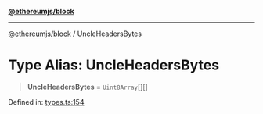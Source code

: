[**@ethereumjs/block**](../README.md)

***

[@ethereumjs/block](../README.md) / UncleHeadersBytes

# Type Alias: UncleHeadersBytes

> **UncleHeadersBytes** = `Uint8Array`[][]

Defined in: [types.ts:154](https://github.com/ethereumjs/ethereumjs-monorepo/blob/master/packages/block/src/types.ts#L154)
